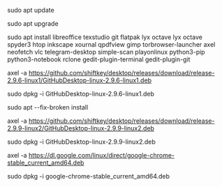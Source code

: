 sudo apt update

sudo apt upgrade

sudo apt install libreoffice texstudio git flatpak lyx octave lyx octave spyder3 htop inkscape xournal qpdfview gimp torbrowser-launcher axel neofetch vlc telegram-desktop simple-scan playonlinux python3-pip python3-notebook rclone gedit-plugin-terminal gedit-plugin-git

axel -a https://github.com/shiftkey/desktop/releases/download/release-2.9.6-linux1/GitHubDesktop-linux-2.9.6-linux1.deb

sudo dpkg -i GitHubDesktop-linux-2.9.6-linux1.deb

sudo apt --fix-broken install

axel -a https://github.com/shiftkey/desktop/releases/download/release-2.9.9-linux2/GitHubDesktop-linux-2.9.9-linux2.deb

sudo dpkg -i GitHubDesktop-linux-2.9.9-linux2.deb

axel -a https://dl.google.com/linux/direct/google-chrome-stable_current_amd64.deb

sudo dpkg -i google-chrome-stable_current_amd64.deb

